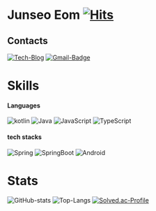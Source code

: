 
# Junseo Eom [![Hits](https://hits.seeyoufarm.com/api/count/incr/badge.svg?url=https%3A%2F%2Fgithub.com%2Fdjawnstj&count_bg=%23B3D5FF&title_bg=%23555555&icon=&icon_color=%23E7E7E7&title=hits&edge_flat=true)](https://hits.seeyoufarm.com)

## Contacts
[![Tech-Blog](https://img.shields.io/badge/Velog-20C997?style=flat-square&logo=Velog&logoColor=white&link=https://velog.io/@djawnstj)](https://velog.io/@djawnstj)
[![Gmail-Badge](https://img.shields.io/badge/Gmail-d14836?style=flat-square&logo=Gmail&logoColor=white&link=mailto:djawnstj44@gmail.com)](mailto:djawnstj44@gmail.com)

# Skills

#### Languages
![kotlin](https://img.shields.io/badge/Kotlin-7F52FF?style=flat-square&logo=Kotlin&logoColor=white)
![Java](https://img.shields.io/badge/Java-007396?style=flat-square&logo=JAVA&logoColor=white)
![JavaScript](https://img.shields.io/badge/JavaScript-F7DF1E?style=flat-square&logo=JavaScript&logoColor=white)
![TypeScript](https://img.shields.io/badge/TypeScript-3178C6?style=flat-square&logo=TypeScript&logoColor=white)

#### tech stacks
![Spring](https://img.shields.io/badge/Spring-6DB33F?style=flat-square&logo=Spring&logoColor=white)
![SpringBoot](https://img.shields.io/badge/SpringBoot-6DB33F?style=flat-square&logo=SpringBoot&logoColor=white)
![Android](https://img.shields.io/badge/Android-3DDC84?style=flat-square&logo=Android&logoColor=white)


# Stats
![GitHub-stats](https://github-readme-stats.vercel.app/api?username=djawnstj&show_icons=true&theme=graywhite)
![Top-Langs](https://github-readme-stats.vercel.app/api/top-langs/?username=djawnstj&layout=compact&theme=graywhite)
[![Solved.ac-Profile](http://mazassumnida.wtf/api/v2/generate_badge?boj=djawnstj)](https://solved.ac/djawnstj/)


<!--
**djawnstj/djawnstj** is a ✨ _special_ ✨ repository because its `README.md` (this file) appears on your GitHub profile.

Here are some ideas to get you started:

- 🔭 I’m currently working on ...
- 🌱 I’m currently learning ...
- 👯 I’m looking to collaborate on ...
- 🤔 I’m looking for help with ...
- 💬 Ask me about ...
- 📫 How to reach me: ...
- 😄 Pronouns: ...
- ⚡ Fun fact: ...
-->
